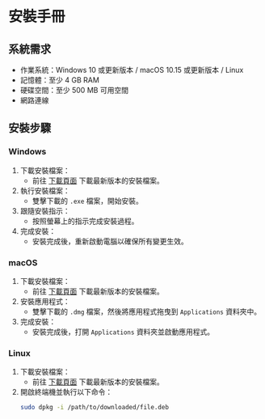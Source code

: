 # 安裝手冊

## 系統需求
- 作業系統：Windows 10 或更新版本 / macOS 10.15 或更新版本 / Linux
- 記憶體：至少 4 GB RAM
- 硬碟空間：至少 500 MB 可用空間
- 網路連線

## 安裝步驟

### Windows
1. 下載安裝檔案：
   - 前往 [下載頁面](https://example.com/download) 下載最新版本的安裝檔案。
2. 執行安裝檔案：
   - 雙擊下載的 `.exe` 檔案，開始安裝。
3. 跟隨安裝指示：
   - 按照螢幕上的指示完成安裝過程。
4. 完成安裝：
   - 安裝完成後，重新啟動電腦以確保所有變更生效。

### macOS
1. 下載安裝檔案：
   - 前往 [下載頁面](https://example.com/download) 下載最新版本的安裝檔案。
2. 安裝應用程式：
   - 雙擊下載的 `.dmg` 檔案，然後將應用程式拖曳到 `Applications` 資料夾中。
3. 完成安裝：
   - 安裝完成後，打開 `Applications` 資料夾並啟動應用程式。

### Linux
1. 下載安裝檔案：
   - 前往 [下載頁面](https://example.com/download) 下載最新版本的安裝檔案。
2. 開啟終端機並執行以下命令：
   ```bash
   sudo dpkg -i /path/to/downloaded/file.deb
